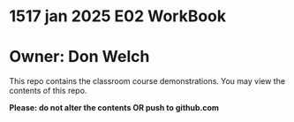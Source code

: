 # 1517 jan 2025 E02 WorkBook

# Owner: Don Welch

This repo contains the classroom course demonstrations. You may view the contents of this repo.

**Please: do not alter the contents OR push to github.com**
